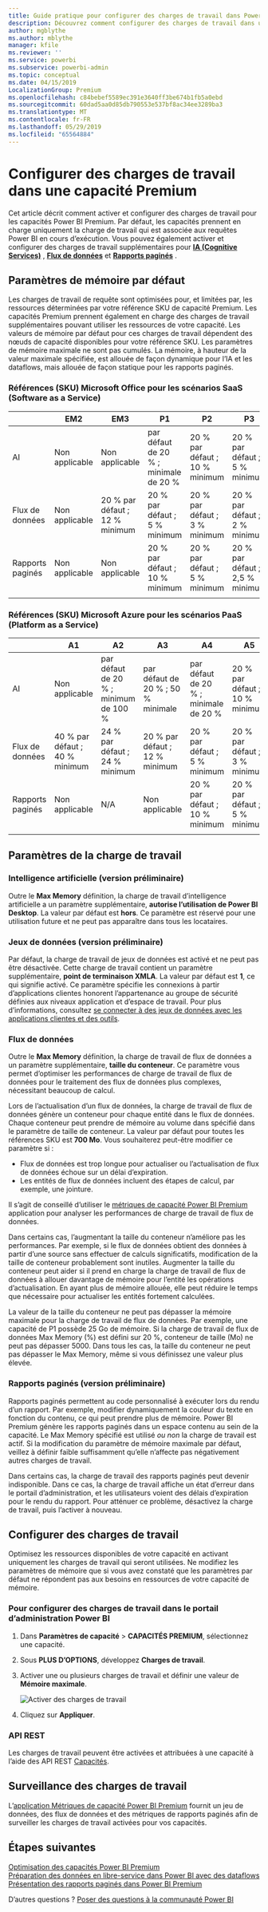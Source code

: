 ```yaml
---
title: Guide pratique pour configurer des charges de travail dans Power BI Premium
description: Découvrez comment configurer des charges de travail dans une capacité Power BI Premium.
author: mgblythe
ms.author: mblythe
manager: kfile
ms.reviewer: ''
ms.service: powerbi
ms.subservice: powerbi-admin
ms.topic: conceptual
ms.date: 04/15/2019
LocalizationGroup: Premium
ms.openlocfilehash: c84bebef5589ec391e3640ff3be674b1fb5a0ebd
ms.sourcegitcommit: 60dad5aa0d85db790553e537bf8ac34ee3289ba3
ms.translationtype: MT
ms.contentlocale: fr-FR
ms.lasthandoff: 05/29/2019
ms.locfileid: "65564884"
---
```

# <a name="configure-workloads-in-a-premium-capacity"></a>Configurer des charges de travail dans une capacité Premium

Cet article décrit comment activer et configurer des charges de travail pour les capacités Power BI Premium. Par défaut, les capacités prennent en charge uniquement la charge de travail qui est associée aux requêtes Power BI en cours d’exécution. Vous pouvez également activer et configurer des charges de travail supplémentaires pour **[IA (Cognitive Services)](service-cognitive-services.md)** , **[Flux de données](service-dataflows-overview.md#dataflow-capabilities-on-power-bi-premium)** et **[Rapports paginés](paginated-reports-save-to-power-bi-service.md)** .

## <a name="default-memory-settings"></a>Paramètres de mémoire par défaut

Les charges de travail de requête sont optimisées pour, et limitées par, les ressources déterminées par votre référence SKU de capacité Premium. Les capacités Premium prennent également en charge des charges de travail supplémentaires pouvant utiliser les ressources de votre capacité. Les valeurs de mémoire par défaut pour ces charges de travail dépendent des nœuds de capacité disponibles pour votre référence SKU. Les paramètres de mémoire maximale ne sont pas cumulés. La mémoire, à hauteur de la valeur maximale spécifiée, est allouée de façon dynamique pour l’IA et les dataflows, mais allouée de façon statique pour les rapports paginés. 

### <a name="microsoft-office-skus-for-software-as-a-service-saas-scenarios"></a>Références (SKU) Microsoft Office pour les scénarios SaaS (Software as a Service)

|                     | EM2                      | EM3                       | P1                      | P2                       | P3                       |
|---------------------|--------------------------|--------------------------|-------------------------|--------------------------|--------------------------|
| AI | Non applicable | Non applicable | par défaut de 20 % ; minimale de 20 % | 20 % par défaut ; 10 % minimum | 20 % par défaut ; 5 % minimum |
| Flux de données | Non applicable |20 % par défaut ; 12 % minimum  | 20 % par défaut ; 5 % minimum  | 20 % par défaut ; 3 % minimum | 20 % par défaut ; 2 % minimum  |
| Rapports paginés | Non applicable |Non applicable | 20 % par défaut ; 10 % minimum | 20 % par défaut ; 5 % minimum | 20 % par défaut ; 2,5 % minimum |
| | | | | | |

### <a name="microsoft-azure-skus-for-platform-as-a-service-paas-scenarios"></a>Références (SKU) Microsoft Azure pour les scénarios PaaS (Platform as a Service)

|                  | A1                       | A2                       | A3                      | A4                       | A5                      | A6                        |
|-------------------|--------------------------|--------------------------|-------------------------|--------------------------|-------------------------|---------------------------|
| AI | Non applicable                      | par défaut de 20 % ; minimum de 100 %                     | par défaut de 20 % ; 50 % minimale                     | par défaut de 20 % ; minimale de 20 % | 20 % par défaut ; 10 % minimum | 20 % par défaut ; 5 % minimum |
| Flux de données         | 40 % par défaut ; 40 % minimum | 24 % par défaut ; 24 % minimum | 20 % par défaut ; 12 % minimum | 20 % par défaut ; 5 % minimum  | 20 % par défaut ; 3 % minimum | 20 % par défaut ; 2 % minimum   |
| Rapports paginés | Non applicable                      | N/A                      | Non applicable                     | 20 % par défaut ; 10 % minimum | 20 % par défaut ; 5 % minimum | 20 % par défaut ; 2,5 % minimum |
| | | | | | |

## <a name="workload-settings"></a>Paramètres de la charge de travail

### <a name="ai-preview"></a>Intelligence artificielle (version préliminaire)

Outre le **Max Memory** définition, la charge de travail d’intelligence artificielle a un paramètre supplémentaire, **autorise l’utilisation de Power BI Desktop**. La valeur par défaut est **hors**. Ce paramètre est réservé pour une utilisation future et ne peut pas apparaître dans tous les locataires.

### <a name="datasets-preview"></a>Jeux de données (version préliminaire)

Par défaut, la charge de travail de jeux de données est activé et ne peut pas être désactivée. Cette charge de travail contient un paramètre supplémentaire, **point de terminaison XMLA**. La valeur par défaut est **1**, ce qui signifie activé. Ce paramètre spécifie les connexions à partir d’applications clientes honorent l’appartenance au groupe de sécurité définies aux niveaux application et d’espace de travail. Pour plus d’informations, consultez [se connecter à des jeux de données avec les applications clientes et des outils](service-premium-connect-tools.md).

### <a name="dataflows"></a>Flux de données

Outre le **Max Memory** définition, la charge de travail de flux de données a un paramètre supplémentaire, **taille du conteneur**. Ce paramètre vous permet d’optimiser les performances de charge de travail de flux de données pour le traitement des flux de données plus complexes, nécessitant beaucoup de calcul.

Lors de l’actualisation d’un flux de données, la charge de travail de flux de données génère un conteneur pour chaque entité dans le flux de données. Chaque conteneur peut prendre de mémoire au volume dans spécifié dans le paramètre de taille de conteneur. La valeur par défaut pour toutes les références SKU est **700 Mo**. Vous souhaiterez peut-être modifier ce paramètre si :

- Flux de données est trop longue pour actualiser ou l’actualisation de flux de données échoue sur un délai d’expiration.
- Les entités de flux de données incluent des étapes de calcul, par exemple, une jointure.  

Il s’agit de conseillé d’utiliser le [métriques de capacité Power BI Premium](service-admin-premium-monitor-capacity.md) application pour analyser les performances de charge de travail de flux de données. 

Dans certains cas, l’augmentant la taille du conteneur n’améliore pas les performances. Par exemple, si le flux de données obtient des données à partir d’une source sans effectuer de calculs significatifs, modification de la taille de conteneur probablement sont inutiles. Augmenter la taille du conteneur peut aider si il prend en charge la charge de travail de flux de données à allouer davantage de mémoire pour l’entité les opérations d’actualisation. En ayant plus de mémoire allouée, elle peut réduire le temps que nécessaire pour actualiser les entités fortement calculées. 

La valeur de la taille du conteneur ne peut pas dépasser la mémoire maximale pour la charge de travail de flux de données. Par exemple, une capacité de P1 possède 25 Go de mémoire. Si la charge de travail de flux de données Max Memory (%) est défini sur 20 %, conteneur de taille (Mo) ne peut pas dépasser 5000. Dans tous les cas, la taille du conteneur ne peut pas dépasser le Max Memory, même si vous définissez une valeur plus élevée. 

### <a name="paginated-reports-preview"></a>Rapports paginés (version préliminaire)

Rapports paginés permettent au code personnalisé à exécuter lors du rendu d’un rapport. Par exemple, modifier dynamiquement la couleur du texte en fonction du contenu, ce qui peut prendre plus de mémoire. Power BI Premium génère les rapports paginés dans un espace contenu au sein de la capacité. Le Max Memory spécifié est utilisé *ou non* la charge de travail est actif. Si la modification du paramètre de mémoire maximale par défaut, veillez à définir faible suffisamment qu’elle n’affecte pas négativement autres charges de travail.

Dans certains cas, la charge de travail des rapports paginés peut devenir indisponible. Dans ce cas, la charge de travail affiche un état d’erreur dans le portail d’administration, et les utilisateurs voient des délais d’expiration pour le rendu du rapport. Pour atténuer ce problème, désactivez la charge de travail, puis l’activer à nouveau.

## <a name="configure-workloads"></a>Configurer des charges de travail

Optimisez les ressources disponibles de votre capacité en activant uniquement les charges de travail qui seront utilisées. Ne modifiez les paramètres de mémoire que si vous avez constaté que les paramètres par défaut ne répondent pas aux besoins en ressources de votre capacité de mémoire.  

### <a name="to-configure-workloads-in-the-power-bi-admin-portal"></a>Pour configurer des charges de travail dans le portail d’administration Power BI

1. Dans **Paramètres de capacité** > **CAPACITÉS PREMIUM**, sélectionnez une capacité.

1. Sous **PLUS D’OPTIONS**, développez **Charges de travail**.

1. Activer une ou plusieurs charges de travail et définir une valeur de **Mémoire maximale**.   

    
    ![Activer des charges de travail](media/service-admin-premium-workloads/admin-portal-workloads.png)

1. Cliquez sur **Appliquer**.

### <a name="rest-api"></a>API REST

Les charges de travail peuvent être activées et attribuées à une capacité à l’aide des API REST [Capacités](https://docs.microsoft.com/rest/api/power-bi/capacities).

## <a name="monitoring-workloads"></a>Surveillance des charges de travail

L’[application Métriques de capacité Power BI Premium](service-admin-premium-monitor-capacity.md) fournit un jeu de données, des flux de données et des métriques de rapports paginés afin de surveiller les charges de travail activées pour vos capacités. 

## <a name="next-steps"></a>Étapes suivantes

[Optimisation des capacités Power BI Premium](service-premium-capacity-optimize.md)     
[Préparation des données en libre-service dans Power BI avec des dataflows](service-dataflows-overview.md)   
[Présentation des rapports paginés dans Power BI Premium](paginated-reports-report-builder-power-bi.md)   

D’autres questions ? [Poser des questions à la communauté Power BI](http://community.powerbi.com/)